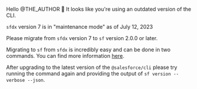 Hello @THE_AUTHOR :wave: It looks like you're using an outdated version of the CLI.

`sfdx` version 7 is in "maintenance mode" as of July 12, 2023

Please migrate from `sfdx` version 7 to `sf` version 2.0.0 or later.

Migrating to `sf` from `sfdx` is incredibly easy and can be done in two commands.
You can find more information [here](https://developer.salesforce.com/docs/atlas.en-us.sfdx_setup.meta/sfdx_setup/sfdx_setup_move_to_sf_v2.htm).

After upgrading to the latest version of the `@salesforce/cli` please try running the command again and providing the output of `sf version --verbose --json`.
